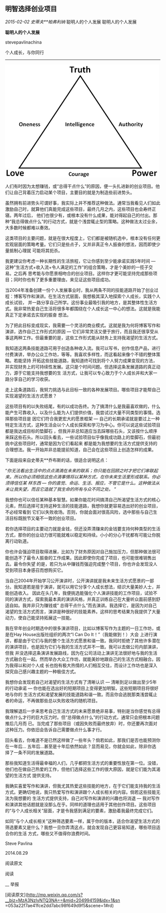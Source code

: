##  明智选择创业项目

_2015-02-02_ _史蒂夫**帕弗利纳_ 聪明人的个人发展 聪明人的个人发展

**聪明人的个人发展**

stevepavlinachina

个人成长，与你同行

__ __

![](_resources/明智选择创业项目image0.jpg)

  

人们有时因为太想赚钱，或“总得干点什么”的原因，便一头扎进新的创业项目。他们让自己背着压力启动某个项目，主要目的就是为制造些前进势头。

  

虽然拥有前进势头可谓好事，我实际上并不推荐这种做法。通常当我看见人们如此激励自己时，就算他们真能完成这些项目，最终几月之内，这些项目也会寿终正寝。两年过后，
他们也很少有，或根本没有什么成果，能对得起自己的付出。那种“我总得做点什么”的行动方式，就是个浅尝辄止型的策略。这种做法太过业余，大多数时候都难以奏效。

  

这类项目的主要问题，就是在很大程度上，它们都是被随机选中，根本没有任何更宏观层面的策略考量。它们只是些点子，又并非真正令人振奋的想法，因而即使少量抵制心理就
可能将其扼杀。

  

我更建议你考虑一种长期性的生活旅程，它让你感到至少能承诺实践5年时间 — 这种"生活方式+收入流+令人满足的工作"的组合策略，才是个美妙的一揽子交易。之后再
思考能与你愿景相吻合的创业项目。这样你才更可能坚持完成那些项目；同时你也有了更多重要理由，来见证这些项目成功。

  

当2004年准备创建一份个人发展事业时，我从两条不同的技能道路开始了创业过程：博客写作和演讲。在生活方式层面，我想极其深入地探索个人成长，实践个人成长试验，
并一路分享自己所学。这份事业最吸引我的地方，是其整体性生活方式。我非常热爱自己生活将很多年都围绕在个人成长这一中心的想法。这就是我能真正下定承诺去实现的振奋
想法。

  

为了把此目标变成现实，我需要一个灵活的商业模式。这就是我为何将博客写作和演讲，选作自己工作形式的原因 —
它们非常灵活又便于旅行，而且我还很享受从事这两种工作。但最重要的是，这些工作形式能从财务上支持我渴望的生活方式。

  

我知道这两条技能道路可用于创造各种收入流。我可以写书，创作信息产品，进行付费演讲，举办公众工作坊，等等。我喜欢多样性，而这看起来像个不错的整体策略。若能坚持
开拓这些技能道路，我知道终可找到将个人努力成果变现的方法，并实现财务上的可持续性发展。这只是个时间问题。但选择这条发展道路的真正动力，源于它能支持我想要的生
活方式，让我可以专心致力于个人成长并和大家一路分享自己的学习收获。

  

走上这条道路后，我努力挑选与此目标一致的各种发展项目。哪些项目才能帮自己实现渴望的生活方式愿景？

  

这些项目有的以失败结尾，有的以成功告终。为了搞清什么是我最喜欢做的，什么能产生可靠收入，以及什么能为人们提供价值，我尝试过大量不同类型的事情。选择那些项目是
因它们符合我更宏大的愿景框架 — 自己的长期承诺就是要过上一种特定生活方式，这种生活会以个人成长探索和学习为中心。你可以说这些试验项目都是我达成目标的垫脚石
，但我并非总知道应当去踩哪些石头，又该按什么顺序来踩这些石头。所以回头看去，一些试验项目似乎像我成功路上的垫脚石，但最初挑中这些项目时，通常是因为它们看起来
都是能为我想要的生活方式提供支持的合理想法。我一开始并非总能提前知道，自己会在这些项目上创造怎样的成果。

  

下面是段来自史蒂夫**乔布斯的话，很适合说明这点：

  

“_你无法看出生活中的点点滴滴在未来的联系；你只能在回顾之时才把它们串联起来。所以你必须相信这些点滴事情将以某种方式，在你未来生活里形成联系。你必须得信任某
样东西 — 你的直觉、命运、生活、报应，不管它是什么。这种做法从未让我失望，而且它造就了我生命的所有与众不同之处。_ ”

  

我想你也可以信任某种基本智慧。如果你能花时间搞清自己所渴望生活方式的核心元素，然后选择可支持这种生活的技能道路，我想你就更容易选出好的创业项目，不必经常看到
它们以失败收场。否则，你就会面对很高风险，选中那些与自己生活目标既脱节又毫不一致的创业项目。

  

若你选择项目的主要动力就是金钱，但还没弄清赚来的金钱要支持何种类型的生活方式，那你的创业动力很可能就难以稳定和持续。小小的分心干扰都有可能让你脱离行动轨道。

  

你也许会强迫项目取得进展，比如为了财务原因对自己施加压力，但那种做法很可能创造不了最令人振奋的工作成果。因此即使你完成了项目，也可能很难销售出去。最令你失望
的是，若只为从中赚钱而强迫完成整个项目，你也许会发现没人受到项目本身感召而想购买它。

  

当自己2004年开始学习公开演讲时，公开演讲就是我未来生活方式愿景的一部分。我知道若是擅于演讲，就可以用它分享个人成长想法，结识大量美妙人士，并能创造收入。
因此在头几年，我便挑选能强化个人演讲技能的工作项目，试验不同的演讲方式，探索我最本真的演讲风格，并真正训练自己在大量听众面前感到舒适自如。我并非只为赚钱或“
总得干点什么”而去演讲。我选择它，是因为对自己渴望的生活方式而言，演讲是种很好的技能素养。这样的思考结果为我提供了大量动力，使自己能坚持拓展这一技能。

  

我在早年创业时期选中的很多演讲项目，比如以博客写作为主题的一日工作坊，或是在Hay House出版社组织的两次“I Can Do It！”（我能做到！）大会
上进行演讲，都是由于它们与我的整个生活方式愿景和谐一致。我同时拒绝了其他许多潜在的演讲项目，也是因为它们与我的生活方式并不一致。我可以去做公司内部演讲，但我
并没选择这条演讲发展路线，因为在公司活动上演讲无法很好地与我的生活方式融合在一起。然而举办大众工作坊，就能美妙地跟自己的生活方式相融合。因为我得以和对个人成
长也抱有极大热情的人们相互交往，而设计工作坊也是深入探究自己感兴趣主题的一种极佳方式。

  

我想你会发现若自己对渴望的生活方式有了清晰认识 — 清晰到足以做出至少5年的行动承诺 — 你也能在选出好的短期项目上变得更加明智。这些短期项目将很好地与你的
生活方式和渴望发展的技能道路和谐一致。而且你会逃脱那类浅尝辄止者的命运，不再做那些总以失败收场的随机项目。

  

我理解退后一步来思考自己生活方式的未来愿景绝非易事，特别是当你感觉有总得做点什么才行的巨大压力时。但“总得做点什么”的行动方式，通常只会把根本问题推后几月而
已。当完成了那些项目（或因失败而最终放弃）时，你还要再次面对这种压力。你依旧会告诉自己需要做点什么事才行。

  

回头看去，你难道不是已然这样做了一些年头？倘若如此，那我们是否也能预测你在一年后…
五年后…甚至是十年后依然如此？显而易见，你就会如此，除非你选择了一条不同的发展道路。

  

那些我知道生活得最幸福的人们，几乎都把生活方式的重要性放在第一位。没错，他们也在做自己热爱的工作，但他们选择这些工作的很大原因，就是它们能为其渴望的生活方式
提供支持。

  

我确实喜爱写作和演讲，但我尤其热爱这些技能的地方，在于它们能支持我的生活方式。更确切地说，我只热爱写作和演讲跟个人成长相关的内容。倘若这些技能无法为我想要的
生活方式提供支持，自己对写作和演讲的兴趣也将消退 —
我对写作和演讲其他话题就是没那么在乎。同样的道理也适用于其他创作项目。这些项目的“与个人成长相关”层面，才是令我感到满足的要素，激励着我最终完成它们。

  

如同“与个人成长相关”这种筛选要素一样，属于你的版本，适合你渴望生活方式的筛选要素又是什么？我想一旦你弄清这点，就会发现自己更容易知道，哪些项目适合你的生活
方式，哪些又不值得你浪费时间。

  

  

Steve Pavlina

2014.08.29

  

  

阅读原文

阅读

__ 举报

[阅读原文](http://mp.weixin.qq.com/s?__biz=MzA3NzIyNTQ3NA==&mid=204994159&idx=1&sn
=053a22f7ae41fce2dd7abc98f649d9f5&scene=1#rd)

